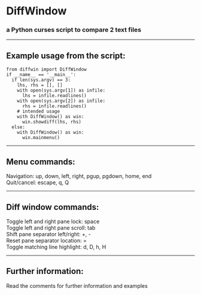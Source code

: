 # DiffWindow

### a Python curses script to compare 2 text files

___

## Example usage from the script:

```
from diffwin import DiffWindow
if __name__ == '__main__':
  if len(sys.argv) == 3:
    lhs, rhs = [], []
    with open(sys.argv[1]) as infile:
      lhs = infile.readlines()
    with open(sys.argv[2]) as infile:
      rhs = infile.readlines()
    # intended usage
    with DiffWindow() as win:
      win.showdiff(lhs, rhs)
  else:
    with DiffWindow() as win:
      win.mainmenu()
```

___
## Menu commands:

Navigation:  up, down, left, right, pgup, pgdown, home, end  
Quit/cancel: escape, q, Q  

___
## Diff window commands:

Toggle left and right pane lock:   space  
Toggle left and right pane scroll: tab  
Shift pane separator left/right:   +, -  
Reset pane separator location:     =  
Toggle matching line highlight:    d, D, h, H  

___
## Further information:

Read the comments for further information and examples  

